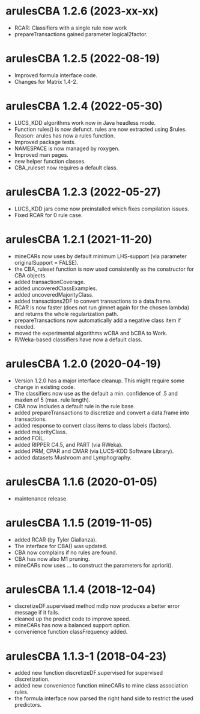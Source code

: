 # arulesCBA 1.2.6 (2023-xx-xx)

* RCAR: Classifiers with a single rule now work
* prepareTransactions gained parameter logical2factor.

# arulesCBA 1.2.5 (2022-08-19)

* Improved formula interface code.
* Changes for Matrix 1.4-2.

# arulesCBA 1.2.4 (2022-05-30)

* LUCS_KDD algorithms work now in Java headless mode.
* Function rules() is now defunct. rules are now extracted using $rules. Reason: arules has now a rules function.
* Improved package tests.
* NAMESPACE is now managed by roxygen.
* Improved man pages.
* new helper function classes.
* CBA_ruleset now requires a default class.

# arulesCBA 1.2.3 (2022-05-27)
* LUCS_KDD jars come now preinstalled which fixes compilation issues.
* Fixed RCAR for 0 rule case.

# arulesCBA 1.2.1 (2021-11-20)
* mineCARs now uses by default minimum LHS-support (via parameter originalSupport = FALSE).
* the CBA_ruleset function is now used consistently as the constructor for CBA objects.
* added transactionCoverage.
* added uncoveredClassExamples.
* added uncoveredMajorityClass.
* added transactions2DF to convert transactions to a data.frame.
* RCAR is now faster (does not run glmnet again for the chosen lambda) and returns the whole regularization path.
* prepareTransactions now automatically add a negative class item if needed.
* moved the experimental algorithms wCBA and bCBA to Work.
* R/Weka-based classifiers have now a default class.


# arulesCBA 1.2.0 (2020-04-19)
* Version 1.2.0 has a major interface cleanup. This might require some change in existing code.
* The classifiers now use as the default a min. confidence of .5 and maxlen of 5 (max. rule length). 
* CBA now includes a default rule in the rule base.
* added prepareTransactions to discretize and convert a data.frame into transactions. 
* added response to convert class items to class labels (factors).
* added majorityClass.
* added FOIL.
* added RIPPER C4.5, and PART (via RWeka).
* added PRM, CPAR and CMAR (via LUCS-KDD Software Library).
* added datasets Mushroom and Lymphography.

# arulesCBA 1.1.6 (2020-01-05)
* maintenance release.

# arulesCBA 1.1.5 (2019-11-05)
* added RCAR (by Tyler Giallanza).
* The interface for CBA() was updated.
* CBA now complains if no rules are found.
* CBA has now also M1 pruning.
* mineCARs now uses ... to construct the parameters for apriori().

# arulesCBA 1.1.4 (2018-12-04)
* discretizeDF.supervised method mdlp now produces a better error message if it fails.
* cleaned up the predict code to improve speed.
* mineCARs has now a balanced support option.
* convenience function classFrequency added.

# arulesCBA 1.1.3-1 (2018-04-23)

* added new function discretizeDF.supervised for supervised discretization.
* added new convenience function mineCARs to mine class association rules.
* the formula interface now parsed the right hand side to restrict the used predictors. 
